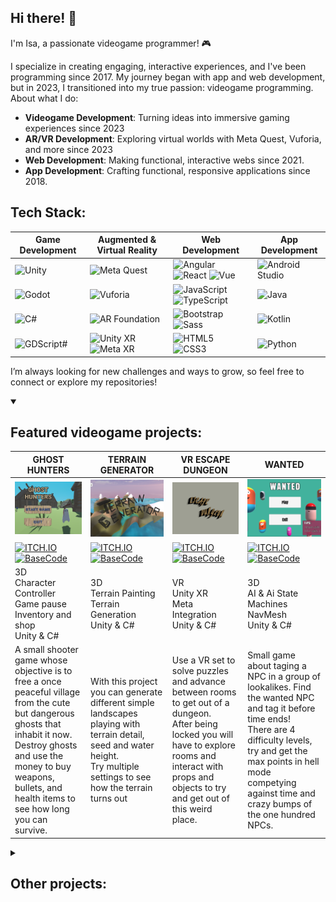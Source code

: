## Hi there! 👋

I'm Isa, a passionate videogame programmer! 🎮

I specialize in creating engaging, interactive experiences, and I've been programming since 2017. My journey began with app and web development, but in 2023, I transitioned into my true passion: videogame programming.
About what I do:
- **Videogame Development**: Turning ideas into immersive gaming experiences since 2023
- **AR/VR Development**: Exploring virtual worlds with Meta Quest, Vuforia, and more since 2023
- **Web Development**: Making functional, interactive webs since 2021.
- **App Development**: Crafting functional, responsive applications since 2018.

## Tech Stack:

| Game Development  | Augmented & Virtual Reality | Web Development | App Development |
| ------------- | ------------- |  ------------- |  ------------- |
| ![Unity](https://img.shields.io/badge/Unity-4E5F7D?style=for-the-badge&logo=unity&logoColor=white)   | ![Meta Quest](https://img.shields.io/badge/Meta_Quest-6C3483?style=for-the-badge&logo=oculus&logoColor=white) |![Angular](https://img.shields.io/badge/Angular-ba2326?style=for-the-badge&logo=Angular&logoColor=white)  ![React](https://img.shields.io/badge/React-61DAFB?style=for-the-badge&logo=React&logoColor=white) ![Vue](https://img.shields.io/badge/Vue-4FC08D?style=for-the-badge&logo=Vue.js&logoColor=white)  |  ![Android Studio](https://img.shields.io/badge/Android_Studio-125c33?style=for-the-badge&logo=AndroidStudio&logoColor=white) |
| ![Godot](https://img.shields.io/badge/Godot-2E86C1?style=for-the-badge&logo=godot-engine&logoColor=white)  | ![Vuforia](https://img.shields.io/badge/Vuforia-50C878?style=for-the-badge&logo=vuforia&logoColor=white) |![JavaScript](https://img.shields.io/badge/JavaScript-66641d?style=for-the-badge&logo=JavaScript&logoColor=white)   ![TypeScript](https://img.shields.io/badge/TypeScript-3178C6?style=for-the-badge&logo=TypeScript&logoColor=white)  | ![Java](https://img.shields.io/badge/Java-ba3232?style=for-the-badge&logo=Java&logoColor=white)  |
| ![C#](https://img.shields.io/badge/C%23-d66dcf?style=for-the-badge&logo=&logoColor=white)  | ![AR Foundation](https://img.shields.io/badge/AR_Foundation-ab3042?style=for-the-badge&logo=&logoColor=white) | ![Bootstrap](https://img.shields.io/badge/Bootstrap-7952B3?style=for-the-badge&logo=Bootstrap&logoColor=white)  ![Sass](https://img.shields.io/badge/Sass-CC6699?style=for-the-badge&logo=Sass&logoColor=white) | ![Kotlin](https://img.shields.io/badge/Kotlin-7F52FF?style=for-the-badge&logo=Kotlin&logoColor=white) |
| ![GDScript#](https://img.shields.io/badge/GDScript-4550b5?style=for-the-badge&logo=&logoColor=white)  | ![Unity XR](https://img.shields.io/badge/Unity_XR-ab8630?style=for-the-badge&logo=&logoColor=white) ![Meta XR](https://img.shields.io/badge/Meta_XR-2134c4?style=for-the-badge&logo=&logoColor=white)  |  ![HTML5](https://img.shields.io/badge/HTML5-E34F26?style=for-the-badge&logo=HTML5&logoColor=white) ![CSS3](https://img.shields.io/badge/CSS3-1572B6?style=for-the-badge&logo=CSS3&logoColor=white) |   ![Python](https://img.shields.io/badge/Python-3776AB?style=for-the-badge&logo=Python&logoColor=white)|


I’m always looking for new challenges and ways to grow, so feel free to connect or explore my repositories!


<details open>
<summary> <h2>Featured videogame projects:</h2></summary>

| GHOST HUNTERS| TERRAIN GENERATOR | VR ESCAPE DUNGEON | WANTED |
| ------------- | ------------- |  ------------- |  ------------- |
| [<img src="Images/GhostHunters.png" width="400">](https://github.com/isabelcoboruizazuaga/GhostHunters)| [<img src="Images/TerrainGenerator.png" width="400">](https://github.com/isabelcoboruizazuaga/TerrainGenerator) |[<img src="Images/TituloEscapeDungeon.png" width="400">](https://github.com/isabelcoboruizazuaga/VREscapeDungeon) | [<img src="Images/Wanted.png" width="400">](https://github.com/isabelcoboruizazuaga/tagGame)  |
| [![ITCH.IO](https://img.shields.io/badge/PLAY-FA5C5C?style=for-the-badge&logo=Itch.io&logoColor=white)](https://pulpinisa.itch.io/ghost-hunters) [![BaseCode](https://img.shields.io/badge/Code-23529e?style=for-the-badge&logo=GitHub&logoColor=white)](https://github.com/isabelcoboruizazuaga/GhostHunters) | [![ITCH.IO](https://img.shields.io/badge/PLAY-FA5C5C?style=for-the-badge&logo=Itch.io&logoColor=white)](https://pulpinisa.itch.io/terrain-generator)  [![BaseCode](https://img.shields.io/badge/Code-23529e?style=for-the-badge&logo=GitHub&logoColor=white)](https://github.com/isabelcoboruizazuaga/TerrainGenerator) |   [![ITCH.IO](https://img.shields.io/badge/PLAY-FA5C5C?style=for-the-badge&logo=Itch.io&logoColor=white)](https://pulpinisa.itch.io/escape-dungeon-vr) [![BaseCode](https://img.shields.io/badge/Code-23529e?style=for-the-badge&logo=GitHub&logoColor=white)](https://github.com/isabelcoboruizazuaga/VREscapeDungeon)|  [![ITCH.IO](https://img.shields.io/badge/PLAY-FA5C5C?style=for-the-badge&logo=Itch.io&logoColor=white)](https://pulpinisa.itch.io/wanted) [![BaseCode](https://img.shields.io/badge/Code-23529e?style=for-the-badge&logo=GitHub&logoColor=white)](https://github.com/isabelcoboruizazuaga/Wanted)|
| 3D <br> Character Controller <br> Game pause <br> Inventory and shop <br> Unity & C# | 3D <br> Terrain Painting <br> Terrain Generation <br> Unity & C# |  VR <br> Unity XR <br> Meta Integration <br> Unity & C# |  3D <br> AI & Ai State Machines <br> NavMesh <br> Unity & C#  |
| A small shooter game whose objective is to free a once peaceful village from the cute but dangerous ghosts that inhabit it now. <br>Destroy ghosts and use the money to buy weapons, bullets, and health items to see how long you can survive. | With this project you can generate different simple landscapes playing with terrain detail, seed and water height.<br>Try multiple settings to see how the terrain turns out |  Use a VR set to solve puzzles and advance between rooms to get out of a dungeon.<br>After being locked you will have to explore rooms and interact with props and objects to try and get out of this weird place. |  Small game about taging a NPC in a group of lookalikes. Find the wanted NPC and tag it before time ends!<br>There are 4 difficulty levels, try and get the max points in hell mode competying against time and crazy bumps of the one hundred NPCs. ||
</details>

<details>
<summary> <h2>Other projects:</h2></summary>
  
| Project Name  | Project Image  | Description  | Links  |
|---------------|----------------|--------------|--------------|
| A FOREST STORY    | [<img src="Images/AForestStory.png" width="150">](https://github.com/isabelcoboruizazuaga/AForestStory)| 2D<br> Sprite use <br> Basic enemy control <br> Unity & C#  |[![ITCH.IO](https://img.shields.io/badge/PLAY-FA5C5C?style=for-the-badge&logo=Itch.io&logoColor=white)](https://pulpinisa.itch.io/aforeststory) [![BaseCode](https://img.shields.io/badge/Code-23529e?style=for-the-badge&logo=GitHub&logoColor=white)](https://github.com/isabelcoboruizazuaga/aforeststory) |
| DUNGEON GENERATOR    | [<img src="Images/DungeonGenerator.png" width="150">](https://github.com/isabelcoboruizazuaga/GeneracionMazmorra)| 3d <br> Matrix use <br> Random generation <br> Unity & C#   |[![ITCH.IO](https://img.shields.io/badge/PLAY-FA5C5C?style=for-the-badge&logo=Itch.io&logoColor=white)](https://pulpinisa.itch.io/dungeon-generator) [![BaseCode](https://img.shields.io/badge/Code-23529e?style=for-the-badge&logo=GitHub&logoColor=white)](https://github.com/isabelcoboruizazuaga/GeneracionMazmorra) |
| ALL TAXI     | [<img src="Images/AllTaxi.png" width="150">](https://github.com/isabelcoboruizazuaga/AllTaxi)| 3D <br> Driving mechanics<br> Flying mechanics <br> Unity & C# |[![ITCH.IO](https://img.shields.io/badge/PLAY-FA5C5C?style=for-the-badge&logo=Itch.io&logoColor=white)](https://pulpinisa.itch.io/all-taxi) [![BaseCode](https://img.shields.io/badge/Code-23529e?style=for-the-badge&logo=GitHub&logoColor=white)](https://github.com/isabelcoboruizazuaga/AllTaxi) |
| MINESWEEPER  | [<img src="Images/Minesweeper.png" width="150">](https://github.com/isabelcoboruizazuaga/Minesweeper2D)| 2D <br> Matrix use <br> Random generation <br> Unity & C# |[![ITCH.IO](https://img.shields.io/badge/PLAY-FA5C5C?style=for-the-badge&logo=Itch.io&logoColor=white)](https://pulpinisa.itch.io/minesweeper) [![BaseCode](https://img.shields.io/badge/Code-23529e?style=for-the-badge&logo=GitHub&logoColor=white)](https://github.com/isabelcoboruizazuaga/Minesweeper2D) |
| ZOMBINATION  | [<img src="Images/Zombination.png" width="150">](https://github.com/isabelcoboruizazuaga/Zombination) | 3D <br> Character Controller <br> 3D Animations <br> Unity & C# | [![ITCH.IO](https://img.shields.io/badge/PLAY-FA5C5C?style=for-the-badge&logo=Itch.io&logoColor=white)](https://pulpinisa.itch.io/zombienation) [![BaseCode](https://img.shields.io/badge/Code-23529e?style=for-the-badge&logo=GitHub&logoColor=white)](https://github.com/isabelcoboruizazuaga/Zombination)|
| BOWLING VR  | [<img src="Images/TituloBowlingVR.png" width="150">](https://github.com/isabelcoboruizazuaga/BowlingVR)| VR <br> Unity XR <br> Meta integration <br> Unity & C# |[![ITCH.IO](https://img.shields.io/badge/PLAY-FA5C5C?style=for-the-badge&logo=Itch.io&logoColor=white)](https://pulpinisa.itch.io/bowling-vr) [![BaseCode](https://img.shields.io/badge/Code-23529e?style=for-the-badge&logo=GitHub&logoColor=white)](https://github.com/isabelcoboruizazuaga/BowlingVR) |

<!--
| Project 2     | [<img src="Images/" width="150">](https://github.com/isabelcoboruizazuaga/)| Descr |[![ITCH.IO](https://img.shields.io/badge/PLAY-FA5C5C?style=for-the-badge&logo=Itch.io&logoColor=white)](https://pulpinisa.itch.io/wanted) [![BaseCode](https://img.shields.io/badge/Code-23529e?style=for-the-badge&logo=GitHub&logoColor=white)](https://github.com/isabelcoboruizazuaga/Wanted) |-->
  
</details>
<!--
<details open>
<summary>Game Description</summary>
Blavlvllvlalvl
</details>

| **GHOST HUNTERS**    | **Project Name**    | **Project Name**    | **Project Name**    |
|---------------------|---------------------|---------------------|---------------------|
| <img src="https://github.com/isabelcoboruizazuaga/isabelcoboruizazuaga/blob/bd892250d4247b96874f646d283dd2441ccce921/Images/GhostHunters.png" width="400"> |<img src="https://github.com/isabelcoboruizazuaga/isabelcoboruizazuaga/blob/460036705d9db388f52de37dc055b79c7d0e4ba3/Images/Wanted.png" width="400"> |<img src="https://via.placeholder.com/300" width="300" > |<img src="https://via.placeholder.com/300" width="300"> |
| A small shooter game whose objective is to free a once peaceful village from the cute but dangerous ghosts that inhabit it now. <br>Destroy ghosts and use the money to buy weapons, bullets, and health items to see how long you can survive.  |Small game about taging a NPC in a group of lookalikes. Find the wanted NPC and tag it before time ends!<br>There are 4 difficulty levels, try and get the max points in hell mode competying against time and crazy bumps of the one hundred NPCs. |This is a description of the project. It explains the key details and purpose. |This is a description of the project. It explains the key details and purpose. |

Ghost Hunters:
[<img src="Images/GhostHunters.png" width="300">](https://github.com/isabelcoboruizazuaga/GhostHunters)

Wanted:
[<img src="Images/Wanted.png" width="300">](https://github.com/isabelcoboruizazuaga/tagGame)

Terrain Generator:
[<img src="Images/TerrainGenerator.png" width="300">](https://github.com/isabelcoboruizazuaga/TerrainGenerator)

VR ScapeRoom: 
[<img src="https://via.placeholder.com/300" width="300">](https://github.com/isabelcoboruizazuaga)

-->
<!--
| Project Name  | Project Image  | Description  |
|---------------|----------------|--------------|
| Project 1     | <img src="https://via.placeholder.com/150" width="250"> | This is a short description of project 1. |
| Project 2     | <img src="https://via.placeholder.com/150" width="150"> | This is a short description of project 2. |
-->


<!-- Add the photos of the technologies or examples and redirect to itch.io

TO DO: ADD LINKS TO ITCH.IO AND MORE VISIBLE LINKT TO GITHUB

TO ADD: 

Estructura:
Juego shooter
Juego VR
Juego Tag con IA
Juego generacion de terreno

Otros:
Juego 2d
Juego zombies
Generación mazmorra 
BuscaMinas
Juego taxi

Juego de VR


**Game Development:**
- Unity, Godot
- C#, GDScript

**Augmented & Virtual Reality:**
- Oculus/Meta Quest and adaptable VR solutions compatible with various headsets
- Vuforia, AR Foundation, Unity XR, Meta XR

**Web Development:**
- Angular, React, Vue
- JavaScript, TypeScript
- Bootstrap, SASS 
- HTML5, CSS

**App Development:**
- Android Studio (Java, Kotlin)
- Python
-->


<!--
**isabelcoboruizazuaga/isabelcoboruizazuaga** is a ✨ _special_ ✨ repository because its `README.md` (this file) appears on your GitHub profile.

Here are some ideas to get you started:

- 🔭 I’m currently working on ...
- 🌱 I’m currently learning ...
- 👯 I’m looking to collaborate on ...
- 🤔 I’m looking for help with ...
- 💬 Ask me about ...
- 📫 How to rea![unity](https://github.com/user-attachments/assets/d84b53b7-e730-4c7e-a261-d7843208f842)
ch me: ...
- 😄 Pronouns: ...
- ⚡ Fun fact: ...
-->
